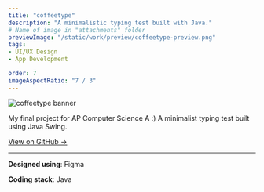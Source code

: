 ```yaml
---
title: "coffeetype"
description: "A minimalistic typing test built with Java."
# Name of image in "attachments" folder
previewImage: "/static/work/preview/coffeetype-preview.png"
tags:
- UI/UX Design
- App Development

order: 7
imageAspectRatio: "7 / 3"
---
```


![coffeetype banner](/static/work/preview/coffeetype-preview.png)

My final project for AP Computer Science A :) A minimalist typing test built using Java Swing.

[View on GitHub →](https://github.com/brendan-ch/coffeetype)

---

**Designed using**: Figma

**Coding stack**: Java